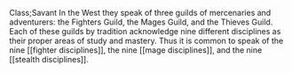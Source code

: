 Class;Savant
In the West they speak of three guilds of mercenaries and adventurers: the Fighters Guild, the Mages Guild, and the Thieves Guild. Each of these guilds by tradition acknowledge nine different disciplines as their proper areas of study and mastery. Thus it is common to speak of the nine [[fighter disciplines]], the nine [[mage disciplines]], and the nine [[stealth disciplines]].